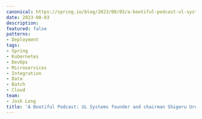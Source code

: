 ```yaml
---
canonical: https://spring.io/blog/2023/08/03/a-bootiful-podcast-ul-systems-founder-and-chairman-shigeru-urushibara
date: 2023-08-03
description: 
featured: false
patterns:
- Deployment
tags:
- Spring
- Kubernetes
- DevOps
- Microservices
- Integration
- Data
- Batch
- Cloud
team:
- Josh Long
title: 'A Bootiful Podcast: UL Systems founder and chairman Shigeru Urushibara interviews.. me?'
---
```




